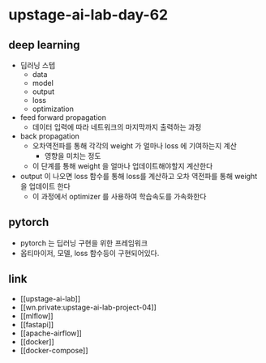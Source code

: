 # upstage-ai-lab-day-62

## deep learning
- 딥러닝 스텝
  - data
  - model
  - output
  - loss
  - optimization
- feed forward propagation
  - 데이터 입력에 따라 네트워크의 마지막까지 출력하는 과정
- back propagation
  - 오차역전파를 통해 각각의 weight 가 얼마나 loss 에 기여하는지 계산
    - 영향을 미치는 정도
  - 이 단계를 통해 weight 을 얼마나 업데이트해야할지 계산한다
- output 이 나오면 loss 함수를 통해 loss를 계산하고 오차 역전파를 통해 weight 을 업데이트 한다
  - 이 과정에서 optimizer 를 사용하여 학습속도를 가속화한다

## pytorch
- pytorch 는 딥러닝 구현을 위한 프레임워크
- 옵티마이저, 모델, loss 함수등이 구현되어있다.

## link
- [[upstage-ai-lab]]
- [[wn.private:upstage-ai-lab-project-04]]
- [[mlflow]]
- [[fastapi]]
- [[apache-airflow]]
- [[docker]]
- [[docker-compose]]
